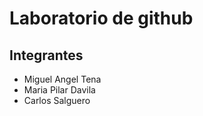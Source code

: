 # Laboratorio de github
## Integrantes
- Miguel Angel Tena
- Maria Pilar Davila 
- Carlos Salguero 
